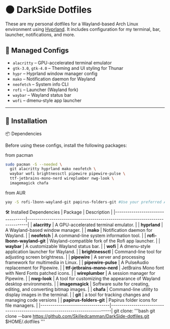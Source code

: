 # 🌑 DarkSide Dotfiles

These are my personal dotfiles for a Wayland-based Arch Linux environment using [Hyprland](https://github.com/hyprwm/Hyprland). It includes configuration for my terminal, bar, launcher, notifications, and more.

## 📂 Managed Configs

- `alacritty` – GPU-accelerated terminal emulator
- `gtk-3.0`, `gtk-4.0` – Theming and UI styling for Thunar
- `hypr` – Hyprland window manager config
- `mako` – Notification daemon for Wayland
- `neofetch` – System info CLI
- `rofi` – Launcher (Wayland fork)
- `waybar` – Wayland status bar
- `wofi` – dmenu-style app launcher

---
## 🔧 Installation
📦 Dependencies

Before using these configs, install the following packages:

from pacman
```bash
sudo pacman -S --needed \
  git alacritty hyprland mako neofetch \
  waybar wofi brightnessctl pipewire pipewire-pulse \
  ttf-jetbrains-mono-nerd wireplumber nwg-look \
  imagemagick chafa
```
from AUR
```bash
yay -S rofi-lbonn-wayland-git papirus-folders-git #Use your preferred AUR manager
```
🛠️ Installed Dependencies
| Package                          | Description                                                                  |
|----------------------------------|------------------------------------------------------------------------------|
| **alacritty**                    | A GPU-accelerated terminal emulator.                                         |
| **hyprland**                     | A Wayland-based window manager.                                              |
| **mako**                         | Notification daemon for Wayland.                                             |
| **neofetch**                     | A command-line system information tool.                                      |
| **rofi-lbonn-wayland-git**       | Wayland-compatible fork of the Rofi app launcher.                            |
| **waybar**                       | A customizable Wayland status bar.                                           |
| **wofi**                         | A dmenu-style application launcher for Wayland.                              |
| **brightnessctl**                | Command-line tool for adjusting screen brightness.                           |
| **pipewire**                     | A server and processing framework for multimedia in Linux.                   |
| **pipewire-pulse**               | A PulseAudio replacement for Pipewire.                                       |
| **ttf-jetbrains-mono-nerd**      | JetBrains Mono font with Nerd Fonts patched icons.                           |
| **wireplumber**                  | A session manager for Pipewire.                                              |
| **nwg-look**                     | A tool for customizing the appearance of Wayland desktop environments.       |
| **imagemagick**                  | Software suite for creating, editing, and converting bitmap images.          |
| **chafa**                        | Command-line utility to display images in the terminal.                      |
| **git**                          | a tool for tracking changes and managing code versions                       |
| **papirus-folders-git**          | Papirus folder icons for file managers.                                      |
|----------------------------------|------------------------------------------------------------------------------|
git clone:
'''bash
git clone --bare https://github.com/Skilledcamman/DarkSide-dotfiles.git $HOME/.dotfiles
'''
